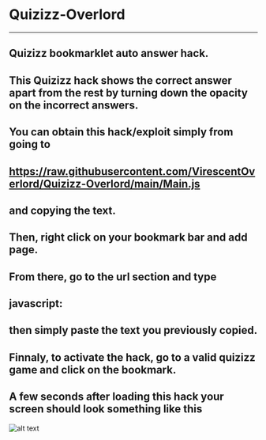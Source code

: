 # Quizizz-Overlord
---------------------
Quizizz bookmarklet auto answer hack. 
-----------------------------------------
This Quizizz hack shows the correct answer apart from the rest by turning down the opacity on the incorrect answers.
---------------------------------------------------------------------------------------------------------------------------
You can obtain this hack/exploit simply from going to 
---------------------------------------------------------
https://raw.githubusercontent.com/VirescentOverlord/Quizizz-Overlord/main/Main.js 
-----------------------------------------------------------------------------------------
and copying the text.
---------------------------
Then, right click on your bookmark bar and add page.
---------------------------------------------------------
From there, go to the url section and type 
-----------------------------------------------
javascript: 
-------------
then simply paste the text you previously copied. 
-----------------------------------------------------
Finnaly, to activate the hack, go to a valid quizizz game and click on the bookmark. 
------------------------------------------------------------------------------------------
A few seconds after loading this hack your screen should look something like this
---------------------------------------------------------------------------------------
![alt text](https://raw.githubusercontent.com/VirescentOverlord/images/main/Screenshot%202022-04-04%208.29.44%20PM.png?token=GHSAT0AAAAAABTGFFEXV5HJ7YRZE6QEUHDQYSLR25Q)

